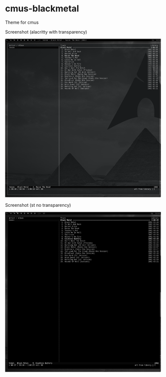 # cmus-blackmetal
Theme for cmus

Screenshot (alacritty with transparency)

![screenshot alacritty](https://github.com/nirucon/cmus-blackmetal/blob/main/cmus-blackmetal-alacritty.png)

Screenshot (st no transparency)

![screenshot st](https://github.com/nirucon/cmus-blackmetal/blob/main/cmus-blackmetal-st.png)
